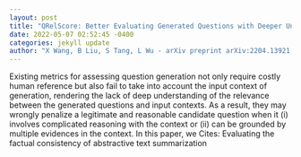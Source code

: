 ```yaml
--- 
layout: post 
title: "QRelScore: Better Evaluating Generated Questions with Deeper Understanding of Context-aware Relevance" 
date: 2022-05-07 02:52:45 -0400 
categories: jekyll update 
author: "X Wang, B Liu, S Tang, L Wu - arXiv preprint arXiv:2204.13921, 2022" 
--- 
```

Existing metrics for assessing question generation not only require costly human reference but also fail to take into account the input context of generation, rendering the lack of deep understanding of the relevance between the generated questions and input contexts. As a result, they may wrongly penalize a legitimate and reasonable candidate question when it (i) involves complicated reasoning with the context or (ii) can be grounded by multiple evidences in the context. In this paper, we Cites: Evaluating the factual consistency of abstractive text summarization